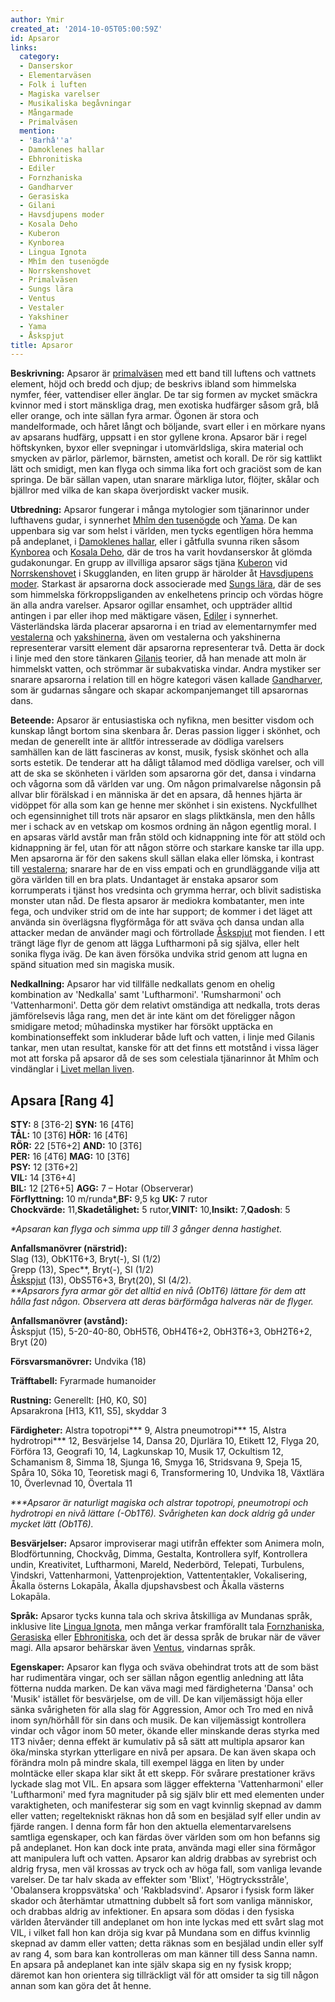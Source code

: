 ```yaml
---
author: Ymir
created_at: '2014-10-05T05:00:59Z'
id: Apsaror
links:
  category:
  - Danserskor
  - Elementarväsen
  - Folk i luften
  - Magiska varelser
  - Musikaliska begåvningar
  - Mångarmade
  - Primalväsen
  mention:
  - 'Barhâ''a'
  - Damoklenes hallar
  - Ebhronitiska
  - Ediler
  - Fornzhaniska
  - Gandharver
  - Gerasiska
  - Gilani
  - Havsdjupens moder
  - Kosala Deho
  - Kuberon
  - Kynborea
  - Lingua Ignota
  - Mhîm den tusenögde
  - Norrskenshovet
  - Primalväsen
  - Sungs lära
  - Ventus
  - Vestaler
  - Yakshiner
  - Yama
  - Åskspjut
title: Apsaror
---
```


**Beskrivning:** Apsaror är [primalväsen] med ett band till luftens och vattnets element, höjd och
bredd och djup; de beskrivs ibland som himmelska nymfer, féer, vattendiser eller änglar. De tar sig
formen av mycket smäckra kvinnor med i stort mänskliga drag, men exotiska hudfärger såsom grå, blå
eller orange, och inte sällan fyra armar. Ögonen är stora och mandelformade, och håret långt och
böljande, svart eller i en mörkare nyans av apsarans hudfärg, uppsatt i en stor gyllene krona.
Apsaror bär i regel höftskynken, byxor eller svepningar i utomvärldsliga, skira material och smycken
av pärlor, pärlemor, bärnsten, ametist och korall. De rör sig kattlikt lätt och smidigt, men kan
flyga och simma lika fort och graciöst som de kan springa. De bär sällan vapen, utan snarare
märkliga lutor, flöjter, skålar och bjällror med vilka de kan skapa överjordiskt vacker musik.

**Utbredning:** Apsaror fungerar i många mytologier som tjänarinnor under lufthavens gudar, i
synnerhet [Mhîm den tusenögde] och [Yama]. De kan uppenbara sig var som helst i världen, men tycks
egentligen höra hemma på andeplanet, i [Damoklenes hallar], eller i gåtfulla svunna riken såsom
[Kynborea] och [Kosala Deho], där de tros ha varit hovdanserskor åt glömda gudakonungar. En grupp av
illvilliga apsaror sägs tjäna [Kuberon] vid [Norrskenshovet] i Skugglanden, en liten grupp är
härolder åt [Havsdjupens moder]. Starkast är apsarorna dock associerade med [Sungs lära], där de ses
som himmelska förkroppsliganden av enkelhetens princip och vördas högre än alla andra varelser.
Apsaror ogillar ensamhet, och uppträder alltid antingen i par eller ihop med mäktigare väsen,
[Ediler] i synnerhet. Västerländska lärda placerar apsarorna i en triad av elementarnymfer med
[vestalerna] och [yakshinerna], även om vestalerna och yakshinerna representerar varsitt element där
apsarorna representerar två. Detta är dock i linje med den store tänkaren [Gilanis] teorier, då han
menade att moln är himmelskt vatten, och strömmar är subakvatiska vindar. Andra mystiker ser snarare
apsarorna i relation till en högre kategori väsen kallade [Gandharver], som är gudarnas sångare och
skapar ackompanjemanget till apsarornas dans.

**Beteende:** Apsaror är entusiastiska och nyfikna, men besitter visdom och kunskap långt bortom
sina skenbara år. Deras passion ligger i skönhet, och medan de generellt inte är alltför
intresserade av dödliga varelsers samhällen kan de lätt fascineras av konst, musik, fysisk skönhet
och alla sorts estetik. De tenderar att ha dåligt tålamod med dödliga varelser, och vill att de ska
se skönheten i världen som apsarorna gör det, dansa i vindarna och vågorna som då världen var ung.
Om någon primalvarelse någonsin på allvar blir förälskad i en människa är det en apsara, då hennes
hjärta är vidöppet för alla som kan ge henne mer skönhet i sin existens. Nyckfullhet och
egensinnighet till trots när apsaror en slags pliktkänsla, men den hålls mer i schack av en vetskap
om kosmos ordning än någon egentlig moral. I en apsaras värld avstår man från stöld och kidnappning
inte för att stöld och kidnappning är fel, utan för att någon större och starkare kanske tar illa
upp. Men apsarorna är för den sakens skull sällan elaka eller lömska, i kontrast till [vestalerna];
snarare har de en viss empati och en grundläggande vilja att göra världen till en bra plats.
Undantaget är enstaka apsaror som korrumperats i tjänst hos vredsinta och grymma herrar, och blivit
sadistiska monster utan nåd. De flesta apsaror är mediokra kombatanter, men inte fega, och undviker
strid om de inte har support; de kommer i det läget att använda sin överlägsna flygförmåga för att
sväva och dansa undan alla attacker medan de använder magi och förtrollade [Åskspjut] mot fienden. I
ett trängt läge flyr de genom att lägga Luftharmoni på sig själva, eller helt sonika flyga iväg. De
kan även försöka undvika strid genom att lugna en spänd situation med sin magiska musik.

**Nedkallning:** Apsaror har vid tillfälle nedkallats genom en ohelig kombination av 'Nedkalla' samt
'Luftharmoni'. 'Rumsharmoni' och 'Vattenharmoni'. Detta gör dem relativt omständiga att nedkalla,
trots deras jämförelsevis låga rang, men det är inte känt om det föreligger någon smidigare metod;
mûhadinska mystiker har försökt upptäcka en kombinationseffekt som inkluderar både luft och vatten,
i linje med Gilanis tankar, men utan resultat, kanske för att det finns ett motstånd i vissa läger
mot att forska på apsaror då de ses som celestiala tjänarinnor åt Mhîm och vindänglar i [Livet
mellan liven].

Apsara \[Rang 4\]
-----------------

**STY:** 8 \[3T6-2\] **SYN:** 16 \[4T6\]\
**TÅL:** 10 \[3T6\] **HÖR:** 16 \[4T6\]\
**RÖR:** 22 \[5T6+2\] **AND:** 10 \[3T6\]\
**PER:** 16 \[4T6\] **MAG:** 10 \[3T6\]\
**PSY:** 12 \[3T6+2\]\
**VIL:** 14 \[3T6+4\]\
**BIL:** 12 \[2T6+5\] **AGG:** 7 – Hotar (Observerar)\
**Förflyttning:** 10 m/runda\*,**BF:** 9,5 kg **UK:** 7 rutor\
**Chockvärde:** 11,**Skadetålighet:** 5 rutor,**VINIT:** 10,**Insikt:** 7,**Qadosh**: 5

*\*Apsaran kan flyga och simma upp till 3 gånger denna hastighet.*

**Anfallsmanövrer (närstrid):**\
Slag (13), ObK1T6+3, Bryt(-), SI (1/2)\
Grepp (13), Spec\*\*, Bryt(-), SI (1/2)\
[Åskspjut] (13), ObS5T6+3, Bryt(20), SI (4/2).\
*\*\*Apsarors fyra armar gör det alltid en nivå (Ob1T6) lättare för dem att hålla fast någon.
Observera att deras bärförmåga halveras när de flyger.*

**Anfallsmanövrer (avstånd):**\
Åskspjut (15), 5-20-40-80, ObH5T6, ObH4T6+2, ObH3T6+3, ObH2T6+2, Bryt (20)

**Försvarsmanövrer:** Undvika (18)

**Träfftabell:** Fyrarmade humanoider

**Rustning:** Generellt: \[H0, K0, S0\]\
Apsarakrona \[H13, K11, S5\], skyddar 3

**Färdigheter:** Alstra topotropi\*\*\* 9, Alstra pneumotropi\*\*\* 15, Alstra hydrotropi\*\*\* 12,
Besvärjelse 14, Dansa 20, Djurlära 10, Etikett 12, Flyga 20, Förföra 13, Geografi 10, <Hantverk> 14,
Lagkunskap 10, Musik 17, Ockultism 12, Schamanism 8, Simma 18, Sjunga 16, Smyga 16, Stridsvana 9,
Speja 15, Spåra 10, Söka 10, Teoretisk magi 6, Transformering 10, Undvika 18, Växtlära 10,
Överlevnad 10, Övertala 11

*\*\*\*Apsaror är naturligt magiska och alstrar topotropi, pneumotropi och hydrotropi en nivå
lättare (-Ob1T6). Svårigheten kan dock aldrig gå under mycket lätt (Ob1T6).*

**Besvärjelser:** Apsaror improviserar magi utifrån effekter som Animera moln, Blodförtunning,
Chockvåg, Dimma, Gestalta, Kontrollera sylf, Kontrollera undin, Kreativitet, Luftharmoni, Mareld,
Nederbörd, Telepati, Turbulens, Vindskri, Vattenharmoni, Vattenprojektion, Vattententakler,
Vokalisering, Åkalla österns Lokapāla, Åkalla djupshavsbest och Åkalla västerns Lokapāla.

**Språk:** Apsaror tycks kunna tala och skriva åtskilliga av Mundanas språk, inklusive lite [Lingua
Ignota], men många verkar framförallt tala [Fornzhaniska], [Gerasiska] eller [Ebhronitiska], och det
är dessa språk de brukar när de väver magi. Alla apsaror behärskar även [Ventus], vindarnas språk.

**Egenskaper:** Apsaror kan flyga och sväva obehindrat trots att de som bäst har rudimentära vingar,
och ser sällan någon egentlig anledning att låta fötterna nudda marken. De kan väva magi med
färdigheterna 'Dansa' och 'Musik' istället för besvärjelse, om de vill. De kan viljemässigt höja
eller sänka svårigheten för alla slag för Aggression, Amor och Tro med en nivå inom syn/hörhåll för
sin dans och musik. De kan viljemässigt kontrollera vindar och vågor inom 50 meter, ökande eller
minskande deras styrka med 1T3 nivåer; denna effekt är kumulativ på så sätt att multipla apsaror kan
öka/minska styrkan ytterligare en nivå per apsara. De kan även skapa och förändra moln på mindre
skala, till exempel lägga en liten by under molntäcke eller skapa klar sikt åt ett skepp. För
svårare prestationer krävs lyckade slag mot VIL. En apsara som lägger effekterna 'Vattenharmoni'
eller 'Luftharmoni' med fyra magnituder på sig själv blir ett med elementen under varaktigheten, och
manifesterar sig som en vagt kvinnlig skepnad av damm eller vatten; regeltekniskt räknas hon då som
en besjälad sylf eller undin av fjärde rangen. I denna form får hon den aktuella elementarvarelsens
samtliga egenskaper, och kan färdas över världen som om hon befanns sig på andeplanet. Hon kan dock
inte prata, använda magi eller sina förmågor att manipulera luft och vatten. Apsaror kan aldrig
drabbas av syrebrist och aldrig frysa, men väl krossas av tryck och av höga fall, som vanliga
levande varelser. De tar halv skada av effekter som 'Blixt', 'Högtrycksstråle', 'Obalansera
kroppsvätska' och 'Rakbladsvind'. Apsaror i fysisk form läker skador och återhämtar utmattning
dubbelt så fort som vanliga människor, och drabbas aldrig av infektioner. En apsara som dödas i den
fysiska världen återvänder till andeplanet om hon inte lyckas med ett svårt slag mot VIL, i vilket
fall hon kan dröja sig kvar på Mundana som en diffus kvinnlig skepnad av damm eller vatten; detta
räknas som en besjälad undin eller sylf av rang 4, som bara kan kontrolleras om man känner till dess
Sanna namn. En apsara på andeplanet kan inte själv skapa sig en ny fysisk kropp; däremot kan hon
orientera sig tillräckligt väl för att omsider ta sig till någon annan som kan göra det åt henne.

  [primalväsen]: Primalväsen
  [Mhîm den tusenögde]: Mhîm_den_tusenögde
  [Yama]: Yama
  [Damoklenes hallar]: Damoklenes_hallar
  [Kynborea]: Kynborea
  [Kosala Deho]: Kosala_Deho
  [Kuberon]: Kuberon
  [Norrskenshovet]: Norrskenshovet
  [Havsdjupens moder]: Havsdjupens_moder
  [Sungs lära]: Sungs_lära
  [Ediler]: Ediler
  [vestalerna]: Vestaler
  [yakshinerna]: Yakshiner
  [Gilanis]: Gilani
  [Gandharver]: Gandharver
  [Åskspjut]: Åskspjut
  [Livet mellan liven]: Barhâa
  [Lingua Ignota]: Lingua_Ignota
  [Fornzhaniska]: Fornzhaniska
  [Gerasiska]: Gerasiska
  [Ebhronitiska]: Ebhronitiska
  [Ventus]: Ventus